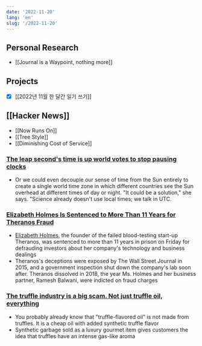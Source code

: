 ```yaml
---
date: '2022-11-20'
lang: 'en'
slug: '/2022-11-20'
---
```


## Personal Research

- [[Journal is a Waypoint, nothing more]]

## Projects

- [x] [[2022년 11월 한 달간 일기 쓰기]]

## [[Hacker News]]

- [[Now Runs On]]
- [[Tree Style]]
- [[Diminishing Cost of Service]]

### [The leap second's time is up world votes to stop pausing clocks](https://www.nature.com/articles/d41586-022-03783-5)

- Or we could even decouple our sense of time from the Sun entirely to create a single world time zone in which different countries see the Sun overhead at different times of day or night. "It could be a solution," she says. "Science already doesn't use local times; we talk in UTC.

### [Elizabeth Holmes Is Sentenced to More Than 11 Years for Theranos Fraud](https://www.nytimes.com/2022/11/18/technology/elizabeth-holmes-sentence-theranos.html)

- [Elizabeth Holmes](https://www.nytimes.com/2022/01/03/technology/elizabeth-holmes-theranos.html), the founder of the failed blood-testing start-up Theranos, was sentenced to more than 11 years in prison on Friday for defrauding investors about her company's technology and business dealings
- Theranos's deceptions were exposed by The Wall Street Journal in 2015, and a government inspection shut down the company's lab soon after. Theranos dissolved in 2018, the year Ms. Holmes and her business partner, Ramesh Balwani, were indicted on fraud charges

### [The truffle industry is a big scam. Not just truffle oil, everything](https://www.tasteatlas.com/truffle-industry-is-a-big-scam)

- You probably already know that "truffle-flavored oil" is not made from truffles. It is a cheap oil with added synthetic truffle flavor
- Synthetic garbage sold as a luxury gourmet item gives customers the idea that truffles have an intense gas-like aroma
